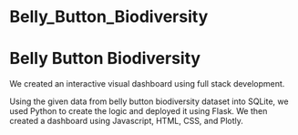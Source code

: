 # Belly_Button_Biodiversity

<h1> Belly Button Biodiversity </h1>

<p>We created an interactive visual dashboard using full stack development. </p>

<p>Using the given data from belly button biodiversity dataset into SQLite, we used Python to create the logic and deployed it using Flask. We then created a dashboard using Javascript, HTML, CSS, and Plotly.
